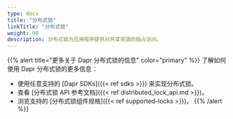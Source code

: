 ```yaml
---
type: docs
title: "分布式锁"
linkTitle: "分布式锁"
weight: 90
description: 分布式锁为应用程序提供对共享资源的独占访问。
---
```


{{% alert title="更多关于 Dapr 分布式锁的信息" color="primary" %}}
了解如何使用 Dapr 分布式锁的更多信息：
- 使用任意支持的 [Dapr SDKs]({{< ref sdks >}}) 来实现分布式锁。
- 查看 [分布式锁 API 参考文档]({{< ref distributed_lock_api.md >}})。
- 浏览支持的 [分布式锁组件规格]({{< ref supported-locks >}})。
{{% /alert %}}